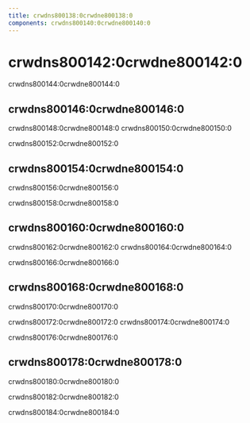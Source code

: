 ```yaml
---
title: crwdns800138:0crwdne800138:0
components: crwdns800140:0crwdne800140:0
---
```

# crwdns800142:0crwdne800142:0

<p class="description">crwdns800144:0crwdne800144:0</p>

## crwdns800146:0crwdne800146:0

crwdns800148:0crwdne800148:0 crwdns800150:0crwdne800150:0

crwdns800152:0crwdne800152:0

## crwdns800154:0crwdne800154:0

crwdns800156:0crwdne800156:0

crwdns800158:0crwdne800158:0

## crwdns800160:0crwdne800160:0

crwdns800162:0crwdne800162:0 crwdns800164:0crwdne800164:0

crwdns800166:0crwdne800166:0

## crwdns800168:0crwdne800168:0

crwdns800170:0crwdne800170:0

crwdns800172:0crwdne800172:0 crwdns800174:0crwdne800174:0

crwdns800176:0crwdne800176:0

## crwdns800178:0crwdne800178:0

crwdns800180:0crwdne800180:0

crwdns800182:0crwdne800182:0

crwdns800184:0crwdne800184:0